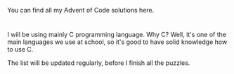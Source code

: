 You can find all my Advent of Code solutions here. 

#

I will be using mainly C programming language. Why C? Well, it's one of the main languages we use at school,
so it's good to have solid knowledge how to use C. 

The list will be updated regularly, before I finish all the puzzles.
